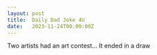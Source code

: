 ```yaml
---
layout: post
title:  Daily Dad Joke 4U
date:   2023-11-24T00:00:00Z
---
```

Two artists had an art contest... It ended in a draw
